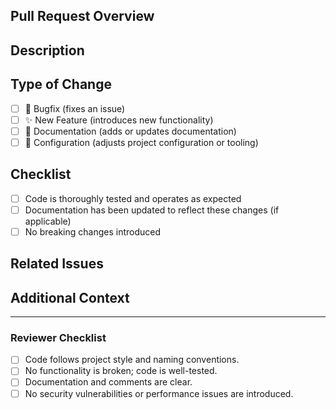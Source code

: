 ## Pull Request Overview

## Description
<!-- Provide a concise summary of the changes introduced in this PR, focusing on the purpose and outcomes. -->

## Type of Change
- [ ] 🐞 Bugfix (fixes an issue)
- [ ] ✨ New Feature (introduces new functionality)
- [ ] 📄 Documentation (adds or updates documentation)
- [ ] 🔧 Configuration (adjusts project configuration or tooling)

## Checklist
- [ ] Code is thoroughly tested and operates as expected
- [ ] Documentation has been updated to reflect these changes (if applicable)
- [ ] No breaking changes introduced

## Related Issues
<!-- Link any relevant issues or tickets here, e.g., "Closes #123" or "Related to #456". -->

## Additional Context
<!-- Provide any additional context, screenshots, or details that reviewers may find helpful. -->

---

### Reviewer Checklist
- [ ] Code follows project style and naming conventions.
- [ ] No functionality is broken; code is well-tested.
- [ ] Documentation and comments are clear.
- [ ] No security vulnerabilities or performance issues are introduced.
<!-- Provide any additional checkboxes that you may find helpful as a reviewer. -->
